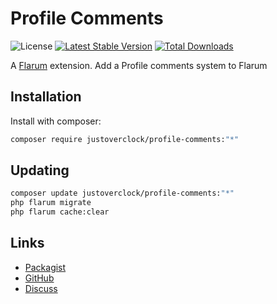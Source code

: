 # Profile Comments

![License](https://img.shields.io/badge/license-MIT-blue.svg) [![Latest Stable Version](https://img.shields.io/packagist/v/justoverclock/profile-comments.svg)](https://packagist.org/packages/justoverclock/profile-comments) [![Total Downloads](https://img.shields.io/packagist/dt/justoverclock/profile-comments.svg)](https://packagist.org/packages/justoverclock/profile-comments)

A [Flarum](http://flarum.org) extension. Add a Profile comments system to Flarum

## Installation

Install with composer:

```sh
composer require justoverclock/profile-comments:"*"
```

## Updating

```sh
composer update justoverclock/profile-comments:"*"
php flarum migrate
php flarum cache:clear
```

## Links

- [Packagist](https://packagist.org/packages/justoverclock/profile-comments)
- [GitHub](https://github.com/justoverclockl/profile-comments)
- [Discuss](https://discuss.flarum.org/d/PUT_DISCUSS_SLUG_HERE)
